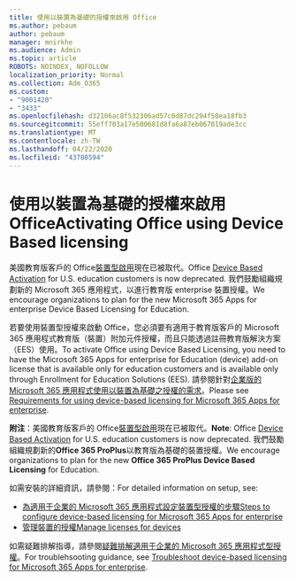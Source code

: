 ```yaml
---
title: 使用以裝置為基礎的授權來啟用 Office
ms.author: pebaum
author: pebaum
manager: mnirkhe
ms.audience: Admin
ms.topic: article
ROBOTS: NOINDEX, NOFOLLOW
localization_priority: Normal
ms.collection: Adm_O365
ms.custom:
- "9001420"
- "3433"
ms.openlocfilehash: d32106ac8f532306ad57c0d87dc294f50ea18fb3
ms.sourcegitcommit: 55eff703a17e500681d8fa6a87eb067019ade3cc
ms.translationtype: MT
ms.contentlocale: zh-TW
ms.lasthandoff: 04/22/2020
ms.locfileid: "43708594"
---
```

# <a name="activating-office-using-device-based-licensing"></a><span data-ttu-id="1b6db-102">使用以裝置為基礎的授權來啟用 Office</span><span class="sxs-lookup"><span data-stu-id="1b6db-102">Activating Office using Device Based licensing</span></span>

<span data-ttu-id="1b6db-103">美國教育版客戶的 Office[裝置型啟用](https://aka.ms/officedba)現在已被取代。</span><span class="sxs-lookup"><span data-stu-id="1b6db-103">Office [Device Based Activation](https://aka.ms/officedba) for U.S. education customers is now deprecated.</span></span> <span data-ttu-id="1b6db-104">我們鼓勵組織規劃新的 Microsoft 365 應用程式，以進行教育版 enterprise 裝置授權。</span><span class="sxs-lookup"><span data-stu-id="1b6db-104">We encourage organizations to plan for the new Microsoft 365 Apps for enterprise Device Based Licensing for Education.</span></span>

<span data-ttu-id="1b6db-105">若要使用裝置型授權來啟動 Office，您必須要有適用于教育版客戶的 Microsoft 365 應用程式教育版（裝置）附加元件授權，而且只能透過註冊教育版解決方案（EES）使用。</span><span class="sxs-lookup"><span data-stu-id="1b6db-105">To activate Office using Device Based Licensing, you need to have the Microsoft 365 Apps for enterprise for Education (device) add-on license that is available only for education customers and is available only through Enrollment for Education Solutions (EES).</span></span> <span data-ttu-id="1b6db-106">請參閱針對[企業版的 Microsoft 365 應用程式使用以裝置為基礎之授權的需求](https://docs.microsoft.com/deployoffice/device-based-licensing#requirements-for-using-device-based-licensing-for-office-365-proplus)。</span><span class="sxs-lookup"><span data-stu-id="1b6db-106">Please see [Requirements for using device-based licensing for Microsoft 365 Apps for enterprise](https://docs.microsoft.com/deployoffice/device-based-licensing#requirements-for-using-device-based-licensing-for-office-365-proplus).</span></span>

<span data-ttu-id="1b6db-107">**附注**：美國教育版客戶的 Office[裝置型啟用](https://aka.ms/officedba)現在已被取代。</span><span class="sxs-lookup"><span data-stu-id="1b6db-107">**Note**: Office [Device Based Activation](https://aka.ms/officedba) for U.S. education customers is now deprecated.</span></span> <span data-ttu-id="1b6db-108">我們鼓勵組織規劃新的**Office 365 ProPlus**以教育版為基礎的裝置授權。</span><span class="sxs-lookup"><span data-stu-id="1b6db-108">We encourage organizations to plan for the new **Office 365 ProPlus Device Based Licensing** for Education.</span></span>

<span data-ttu-id="1b6db-109">如需安裝的詳細資訊，請參閱：</span><span class="sxs-lookup"><span data-stu-id="1b6db-109">For detailed information on setup, see:</span></span>

- [<span data-ttu-id="1b6db-110">為適用于企業的 Microsoft 365 應用程式設定裝置型授權的步驟</span><span class="sxs-lookup"><span data-stu-id="1b6db-110">Steps to configure device-based licensing for Microsoft 365 Apps for enterprise</span></span>](https://docs.microsoft.com/deployoffice/device-based-licensing#steps-to-configure-device-based-licensing-for-office-365-proplus)
- [<span data-ttu-id="1b6db-111">管理裝置的授權</span><span class="sxs-lookup"><span data-stu-id="1b6db-111">Manage licenses for devices</span></span>](https://docs.microsoft.com/Office365/Admin/misc/manage-licenses-for-devices)

<span data-ttu-id="1b6db-112">如需疑難排解指導，請參閱[疑難排解適用于企業的 Microsoft 365 應用程式型授權](https://docs.microsoft.com/deployoffice/device-based-licensing#troubleshoot-device-based-licensing-for-office-365-proplus)。</span><span class="sxs-lookup"><span data-stu-id="1b6db-112">For troublehsooting guidance, see [Troubleshoot device-based licensing for Microsoft 365 Apps for enterprise](https://docs.microsoft.com/deployoffice/device-based-licensing#troubleshoot-device-based-licensing-for-office-365-proplus).</span></span>
